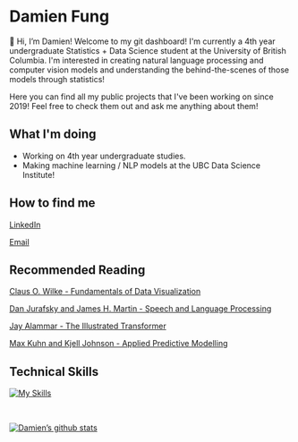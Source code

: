# Damien Fung
👋 Hi, I’m Damien! Welcome to my git dashboard! I'm currently a 4th year undergraduate Statistics + Data Science student at the University of British Columbia. I'm interested in creating natural language processing and computer vision models and understanding the behind-the-scenes of those models through statistics!

Here you can find all my public projects that I've been working on since 2019! Feel free to check them out and ask me anything about them!
 
## What I'm doing
- Working on 4th year undergraduate studies.
- Making machine learning / NLP models at the UBC Data Science Institute!
 
 ## How to find me
[LinkedIn](https://www.linkedin.com/in/damien-fung/)

[Email](fungd2@student.ubc.ca)
</br>

## Recommended Reading
[Claus O. Wilke - Fundamentals of Data Visualization](https://clauswilke.com/dataviz/index.html)

[Dan Jurafsky and James H. Martin - Speech and Language Processing](https://web.stanford.edu/~jurafsky/slp3/)

[Jay Alammar - The Illustrated Transformer](https://jalammar.github.io/illustrated-transformer/)

[Max Kuhn and Kjell Johnson - Applied Predictive Modelling](http://appliedpredictivemodeling.com/)

 
 ## Technical Skills

[![My Skills](https://skillicons.dev/icons?i=py,git,github,githubactions,java,r,mysql,matlab,vscode,cpp,docker,md,ps&theme=dark)](https://skillicons.dev)
</br>

</br>


[![Damien’s github stats](https://github-readme-stats.vercel.app/api?username=YellowPrawn)](https://github.com/YellowPrawn)
 
<!---
YellowPrawn/YellowPrawn is a ✨ special ✨ repository because its `README.md` (this file) appears on your GitHub profile.
You can click the Preview link to take a look at your changes.
--->
